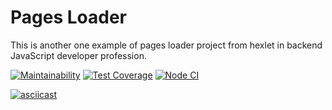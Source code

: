 # Pages Loader

This is another one example of pages loader project from hexlet in backend JavaScript developer profession.

[![Maintainability](https://api.codeclimate.com/v1/badges/e84e00e871bd33f8efc5/maintainability)](https://codeclimate.com/github/seth2810/backend-project-lvl3/maintainability)
[![Test Coverage](https://api.codeclimate.com/v1/badges/e84e00e871bd33f8efc5/test_coverage)](https://codeclimate.com/github/seth2810/backend-project-lvl3/test_coverage)
[![Node CI](https://github.com/seth2810/backend-project-lvl3/workflows/Node.js%20CI/badge.svg)](https://github.com/seth2810/backend-project-lvl3/actions)

[![asciicast](https://asciinema.org/a/ZCOnobs5EAe7qOO9METnBnDcQ.svg)](https://asciinema.org/a/ZCOnobs5EAe7qOO9METnBnDcQ)

